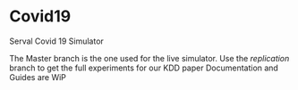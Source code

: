 # Covid19
Serval Covid 19 Simulator

The Master branch is the one used for the live simulator. 
Use the *replication* branch to get the full experiments for our KDD paper
Documentation and Guides are WiP
